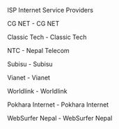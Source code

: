 ISP Internet Service Providers

  
  CG NET - CG NET
  
  Classic Tech - Classic Tech
  
  NTC - Nepal Telecom
  
  Subisu - Subisu
  
  Vianet - Vianet
  
  Worldlink - Worldlink
  
  Pokhara Internet - Pokhara Internet
  
  WebSurfer Nepal - WebSurfer Nepal
  
